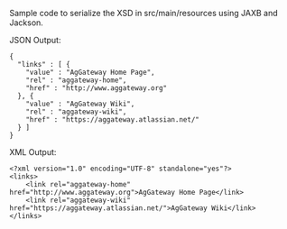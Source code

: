 Sample code to serialize the XSD in src/main/resources using JAXB and Jackson.

JSON Output:

    {
      "links" : [ {
        "value" : "AgGateway Home Page",
        "rel" : "aggateway-home",
        "href" : "http://www.aggateway.org"
      }, {
        "value" : "AgGateway Wiki",
        "rel" : "aggateway-wiki",
        "href" : "https://aggateway.atlassian.net/"
      } ]
    }

XML Output:

    <?xml version="1.0" encoding="UTF-8" standalone="yes"?>
    <links>
        <link rel="aggateway-home" href="http://www.aggateway.org">AgGateway Home Page</link>
        <link rel="aggateway-wiki" href="https://aggateway.atlassian.net/">AgGateway Wiki</link>
    </links>

